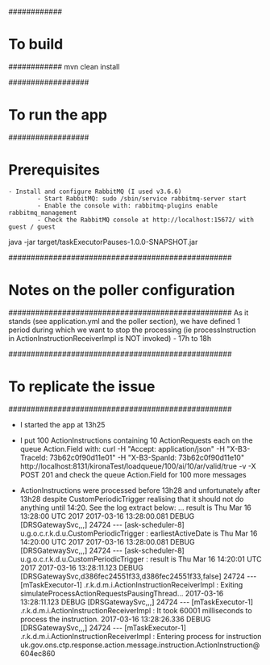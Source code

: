 ############
# To build
############
mvn clean install


##################
# To run the app
##################
# Prerequisites
    - Install and configure RabbitMQ (I used v3.6.6)
            - Start RabbitMQ: sudo /sbin/service rabbitmq-server start
            - Enable the console with: rabbitmq-plugins enable rabbitmq_management
            - Check the RabbitMQ console at http://localhost:15672/ with guest / guest

java -jar target/taskExecutorPauses-1.0.0-SNAPSHOT.jar


##################################################
# Notes on the poller configuration
##################################################
As it stands (see application.yml and the poller section), we have defined 1 period during which we want to stop the processing (ie processInstruction in ActionInstructionReceiverImpl is NOT invoked)
    - 17h to 18h


##################################################
# To replicate the issue
##################################################
- I started the app at 13h25

- I put 100 ActionInstructions containing 10 ActionRequests each on the queue Action.Field with:
curl -H "Accept: application/json" -H "X-B3-TraceId: 73b62c0f90d11e01" -H "X-B3-SpanId: 73b62c0f90d11e10" http://localhost:8131/kironaTest/loadqueue/100/ai/10/ar/valid/true -v -X POST
201 and check the queue Action.Field for 100 more messages

- ActionInstructions were processed before 13h28 and unfortunately after 13h28 despite CustomPeriodicTrigger realising that it should not do anything until 14:20. See the log extract below:
... result is Thu Mar 16 13:28:00 UTC 2017
2017-03-16 13:28:00.081 DEBUG [DRSGatewaySvc,,,]  24724 --- [ask-scheduler-8] u.g.o.c.r.k.d.u.CustomPeriodicTrigger    : earliestActiveDate is Thu Mar 16 14:20:00 UTC 2017
2017-03-16 13:28:00.081 DEBUG [DRSGatewaySvc,,,]  24724 --- [ask-scheduler-8] u.g.o.c.r.k.d.u.CustomPeriodicTrigger    : result is Thu Mar 16 14:20:01 UTC 2017
2017-03-16 13:28:11.123 DEBUG [DRSGatewaySvc,d386fec24551f33,d386fec24551f33,false]  24724 --- [mTaskExecutor-1] .r.k.d.m.i.ActionInstructionReceiverImpl : Exiting simulateProcessActionRequestsPausingThread...
2017-03-16 13:28:11.123 DEBUG [DRSGatewaySvc,,,]  24724 --- [mTaskExecutor-1] .r.k.d.m.i.ActionInstructionReceiverImpl : It took 60001 milliseconds to process the instruction.
2017-03-16 13:28:26.336 DEBUG [DRSGatewaySvc,,,]  24724 --- [mTaskExecutor-1] .r.k.d.m.i.ActionInstructionReceiverImpl : Entering process for instruction uk.gov.ons.ctp.response.action.message.instruction.ActionInstruction@604ec860
